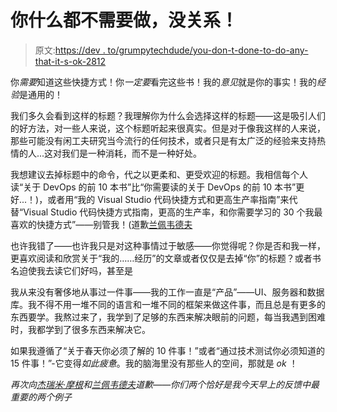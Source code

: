 # 你什么都不需要做，没关系！

> 原文:[https://dev . to/grumpytechdude/you-don-t-done-to-do-any-that-it-s-ok-2812](https://dev.to/grumpytechdude/you-don-t-need-to-do-any-of-that-it-s-ok-2812)

你*需要*知道这些快捷方式！你*一定要*看完这些书！我的*意见*就是你的事实！我的*经验*是通用的！

我们多久会看到这样的标题？我理解你为什么会选择这样的标题——这是吸引人们的好方法，对一些人来说，这个标题听起来很真实。但是对于像我这样的人来说，那些可能没有闲工夫研究当今流行的任何技术，或者只是有太广泛的经验来支持热情的人...这对我们是一种消耗，而不是一种好处。

我想建议去掉标题中的命令，代之以更柔和、更受欢迎的标题。我相信每个人读“关于 DevOps 的前 10 本书”比“你需要读的关于 DevOps 的前 10 本书”更好...！)，或者用“我的 Visual Studio 代码快捷方式和更高生产率指南”来代替“Visual Studio 代码快捷方式指南，更高的生产率，和你需要学习的 30 个我最喜欢的快捷方式”——别管我！(道歉[兰佩韦德夫](https://dev.to/lampewebdev)

也许我错了——也许我只是对这种事情过于敏感——你觉得呢？你是否和我一样，更喜欢阅读和欣赏关于“我的……经历”的文章或者仅仅是去掉“你”的标题？或者书名迫使我去读它们好吗，甚至是

我从来没有奢侈地从事过一件事——我的工作一直是“产品”——UI、服务器和数据库。我不得不用一堆不同的语言和一堆不同的框架来做这件事，而且总是有更多的东西要学。我熬过来了，我学到了足够的东西来解决眼前的问题，每当我遇到困难时，我都学到了很多东西来解决它。

如果我遵循了“关于春天你必须了解的 10 件事！”或者“通过技术测试你必须知道的 15 件事！”-它变得*如此疲惫*。我的脑海里没有那些人的空间，那就是 *ok* ！

*再次向[杰瑞米·摩根](https://dev.to/jeremycmorgan)和[兰佩韦德夫](https://dev.to/lampewebdev)道歉——你们两个恰好是我今天早上的反馈中最重要的两个例子*